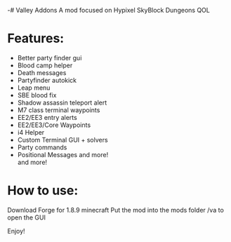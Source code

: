 -# Valley Addons
A mod focused on Hypixel SkyBlock Dungeons QOL

# Features:

 - Better party finder gui <br>
 - Blood camp helper <br>
 - Death messages <br>
 - Partyfinder autokick <br>
 - Leap menu <br>
 - SBE blood fix <br>
 - Shadow assassin teleport alert <br>
 - M7 class terminal waypoints <br>
 - EE2/EE3 entry alerts <br>
 - EE2/EE3/Core Waypoints <br>
 - i4 Helper <br>
 - Custom Terminal GUI + solvers <br>
 - Party commands <br>
 - Positional Messages and more! <br>
 and more!


# How to use:

Download Forge for 1.8.9 minecraft
Put the mod into the mods folder
/va to open the GUI

Enjoy!

  
